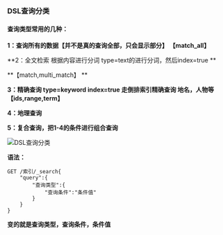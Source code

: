 ### DSL查询分类



#### 查询类型常用的几种：

**1：查询所有的数据【并不是真的查询全部，只会显示部分】   【match_all】**



**2：全文检索  根据内容进行分词   type=text的进行分词，然后index=true   **

**【match,multi_match】  **



**3：精确查询  type=keyword  index=true  走倒排索引精确查询  地名，人物等【ids,range,term】**



**4：地理查询**

**5：复合查询，把1-4的条件进行组合查询**



![DSL查询分类](E:\笔记整理\微服务技术\图解\DSL查询分类.png)



**语法：**

```ABAP
GET /索引/_search{
	"query":{
		"查询类型":{
			"查询条件":"条件值"
		}
	}
}
```

**变的就是查询类型，查询条件，条件值**